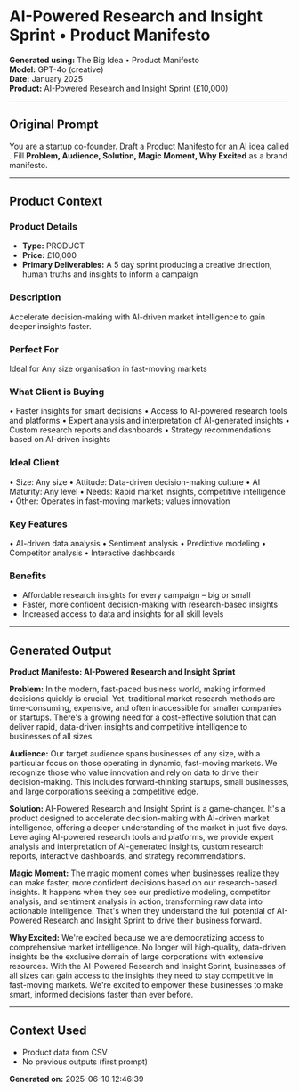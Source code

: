 # AI-Powered Research and Insight Sprint • Product Manifesto

**Generated using:** The Big Idea • Product Manifesto  
**Model:** GPT-4o (creative)  
**Date:** January 2025  
**Product:** AI-Powered Research and Insight Sprint (£10,000)

---

## Original Prompt
You are a startup co-founder. Draft a Product Manifesto for an AI idea called **<n>**. Fill **Problem, Audience, Solution, Magic Moment, Why Excited** as a brand manifesto.

---

## Product Context

### **Product Details**
- **Type:** PRODUCT
- **Price:** £10,000
- **Primary Deliverables:** A 5 day sprint producing a creative driection, human truths and insights to inform a campaign

### **Description**
Accelerate decision-making with AI-driven market intelligence to gain deeper insights faster.

### **Perfect For**
Ideal for Any size organisation in fast-moving markets

### **What Client is Buying**
• Faster insights for smart decisions
• Access to AI-powered research tools and platforms 
• Expert analysis and interpretation of AI-generated insights 
• Custom research reports and dashboards 
• Strategy recommendations based on AI-driven insights

### **Ideal Client**
• Size: Any size
• Attitude: Data-driven decision-making culture 
• AI Maturity: Any level 
• Needs: Rapid market insights, competitive intelligence 
• Other: Operates in fast-moving markets; values innovation

### **Key Features**
• AI-driven data analysis 
• Sentiment analysis 
• Predictive modeling 
• Competitor analysis 
• Interactive dashboards

### **Benefits**
- Affordable research insights for every campaign – big or small 
- Faster, more confident decision-making with research-based insights
- Increased access to data and insights for all skill levels

---

## Generated Output

**Product Manifesto: AI-Powered Research and Insight Sprint**

**Problem:**
In the modern, fast-paced business world, making informed decisions quickly is crucial. Yet, traditional market research methods are time-consuming, expensive, and often inaccessible for smaller companies or startups. There's a growing need for a cost-effective solution that can deliver rapid, data-driven insights and competitive intelligence to businesses of all sizes.

**Audience:**
Our target audience spans businesses of any size, with a particular focus on those operating in dynamic, fast-moving markets. We recognize those who value innovation and rely on data to drive their decision-making. This includes forward-thinking startups, small businesses, and large corporations seeking a competitive edge.

**Solution:**
AI-Powered Research and Insight Sprint is a game-changer. It's a product designed to accelerate decision-making with AI-driven market intelligence, offering a deeper understanding of the market in just five days. Leveraging AI-powered research tools and platforms, we provide expert analysis and interpretation of AI-generated insights, custom research reports, interactive dashboards, and strategy recommendations.

**Magic Moment:**
The magic moment comes when businesses realize they can make faster, more confident decisions based on our research-based insights. It happens when they see our predictive modeling, competitor analysis, and sentiment analysis in action, transforming raw data into actionable intelligence. That's when they understand the full potential of AI-Powered Research and Insight Sprint to drive their business forward.

**Why Excited:**
We're excited because we are democratizing access to comprehensive market intelligence. No longer will high-quality, data-driven insights be the exclusive domain of large corporations with extensive resources. With the AI-Powered Research and Insight Sprint, businesses of all sizes can gain access to the insights they need to stay competitive in fast-moving markets. We're excited to empower these businesses to make smart, informed decisions faster than ever before.

---

## Context Used
- Product data from CSV
- No previous outputs (first prompt)

**Generated on:** 2025-06-10 12:46:39

